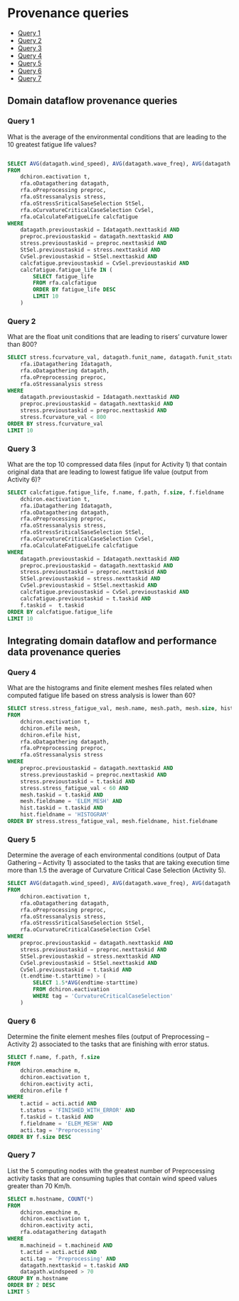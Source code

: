 # Provenance queries

  - [Query 1](#query-1)
  - [Query 2](#query-2)
  - [Query 3](#query-3)
  - [Query 4](#query-4)
  - [Query 5](#query-5)
  - [Query 6](#query-6)
  - [Query 7](#query-7)
  
## Domain dataflow provenance queries

### Query 1
What is the average of the environmental conditions that are leading to the 10 greatest fatigue life values?

```sql

SELECT AVG(datagath.wind_speed), AVG(datagath.wave_freq), AVG(datagath.wave_height), AVG(datagath.wtr_temp), AVG(datagath.air_temp)
FROM
	dchiron.eactivation t,
	rfa.oDatagathering datagath,
	rfa.oPreprocessing preproc,
	rfa.oStressanalysis stress,
	rfa.oStressSriticalSaseSelection StSel,
	rfa.oCurvatureCriticalCaseSelection CvSel,
	rfa.oCalculateFatigueLife calcfatigue
WHERE
	datagath.previoustaskid = Idatagath.nexttaskid AND
	preproc.previoustaskid = datagath.nexttaskid AND
	stress.previoustaskid = preproc.nexttaskid AND
	StSel.previoustaskid = stress.nexttaskid AND
	CvSel.previoustaskid = StSel.nexttaskid AND
	calcfatigue.previoustaskid = CvSel.previoustaskid AND
	calcfatigue.fatigue_life IN (
		SELECT fatigue_life
		FROM rfa.calcfatigue 
		ORDER BY fatigue_life DESC
		LIMIT 10
	)

```

### Query 2
What are the float unit conditions that are leading to risers’ curvature lower than 800?

```sql
SELECT stress.fcurvature_val, datagath.funit_name, datagath.funit_status, datagath.funit_lat, datagath.funit_long, datagath.funit_type
	rfa.iDatagathering Idatagath,
	rfa.oDatagathering datagath,
	rfa.oPreprocessing preproc,
	rfa.oStressanalysis stress
WHERE
	datagath.previoustaskid = Idatagath.nexttaskid AND
	preproc.previoustaskid = datagath.nexttaskid AND
	stress.previoustaskid = preproc.nexttaskid AND
	stress.fcurvature_val < 800
ORDER BY stress.fcurvature_val 
LIMIT 10￼
```

### Query 3
What are the top 10 compressed data files (input for Activity 1) that contain original data that are leading to lowest fatigue life value (output from Activity 6)?

```sql
SELECT calcfatigue.fatigue_life, f.name, f.path, f.size, f.fieldname
	dchiron.eactivation t,
	rfa.iDatagathering Idatagath,
	rfa.oDatagathering datagath,
	rfa.oPreprocessing preproc,
	rfa.oStressanalysis stress,
	rfa.oStressSriticalSaseSelection StSel,
	rfa.oCurvatureCriticalCaseSelection CvSel,
	rfa.oCalculateFatigueLife calcfatigue
WHERE
	datagath.previoustaskid = Idatagath.nexttaskid AND
	preproc.previoustaskid = datagath.nexttaskid AND
	stress.previoustaskid = preproc.nexttaskid AND
	StSel.previoustaskid = stress.nexttaskid AND
	CvSel.previoustaskid = StSel.nexttaskid AND
	calcfatigue.previoustaskid = CvSel.previoustaskid AND
	calcfatigue.previoustaskid = t.taskid AND
	f.taskid =  t.taskid
ORDER BY calcfatigue.fatigue_life
LIMIT 10
```

## Integrating domain dataflow and performance data provenance queries

### Query 4
What are the histograms and finite element meshes files related when computed fatigue life based on stress analysis is lower than 60?

```sql
SELECT stress.stress_fatigue_val, mesh.name, mesh.path, mesh.size, hist.name, hist.path, hist.size
FROM
	dchiron.eactivation t,
	dchiron.efile mesh,
	dchiron.efile hist,
	rfa.oDatagathering datagath,
	rfa.oPreprocessing preproc,
	rfa.oStressanalysis stress
WHERE
	preproc.previoustaskid = datagath.nexttaskid AND
	stress.previoustaskid = preproc.nexttaskid AND
	stress.previoustaskid = t.taskid AND
	stress.stress_fatigue_val < 60 AND
	mesh.taskid = t.taskid AND
	mesh.fieldname = 'ELEM_MESH' AND
	hist.taskid = t.taskid AND
	hist.fieldname = 'HISTOGRAM'
ORDER BY stress.stress_fatigue_val, mesh.fieldname, hist.fieldname
```

### Query 5
Determine the average of each environmental conditions (output of Data Gathering – Activity 1) associated to the tasks that are taking execution time more than 1.5 the average of Curvature Critical Case Selection (Activity 5).

```sql
SELECT AVG(datagath.wind_speed), AVG(datagath.wave_freq), AVG(datagath.wave_height), AVG(datagath.wtr_temp), AVG(datagath.air_temp)
FROM
	dchiron.eactivation t,
	rfa.oDatagathering datagath,
	rfa.oPreprocessing preproc,
	rfa.oStressanalysis stress,
	rfa.oStressSriticalSaseSelection StSel,
	rfa.oCurvatureCriticalCaseSelection CvSel
WHERE
	preproc.previoustaskid = datagath.nexttaskid AND
	stress.previoustaskid = preproc.nexttaskid AND
	StSel.previoustaskid = stress.nexttaskid AND
	CvSel.previoustaskid = StSel.nexttaskid AND
	CvSel.previoustaskid = t.taskid AND
	(t.endtime-t.starttime) > (
		SELECT 1.5*AVG(endtime-starttime) 
		FROM dchiron.eactivation
		WHERE tag = 'CurvatureCriticalCaseSelection'
	)
```


### Query 6
Determine the finite element meshes files (output of Preprocessing – Activity 2) associated to the tasks that are finishing with error status.

```sql
SELECT f.name, f.path, f.size
FROM
	dchiron.emachine m,
	dchiron.eactivation t,
	dchiron.eactivity acti,
	dchiron.efile f
WHERE
	t.actid = acti.actid AND
	t.status = 'FINISHED_WITH_ERROR' AND
	f.taskid = t.taskid AND
	f.fieldname = 'ELEM_MESH' AND
	acti.tag = 'Preprocessing'
ORDER BY f.size DESC
```


### Query 7
List the 5 computing nodes with the greatest number of Preprocessing activity tasks that are consuming tuples that contain wind speed values greater than 70 Km/h.

```sql
SELECT m.hostname, COUNT(*)
FROM
	dchiron.emachine m,
	dchiron.eactivation t,
	dchiron.eactivity acti,
	rfa.odatagathering datagath
WHERE
	m.machineid = t.machineid AND
	t.actid = acti.actid AND
	acti.tag = 'Preprocessing' AND
	datagath.nexttaskid = t.taskid AND
	datagath.windspeed > 70
GROUP BY m.hostname
ORDER BY 2 DESC
LIMIT 5
```
